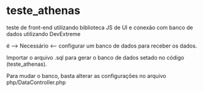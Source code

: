 # teste_athenas
teste de front-end utilizando biblioteca JS de UI e conexão com banco de dados utilizando DevExtreme

é --> Necessário <-- configurar um banco de dados para receber os dados. 

Importar o arquivo .sql para gerar o banco de dados setado no código (teste_athenas). 

Para mudar o banco, basta alterar as configurações no arquivo php/DataController.php

